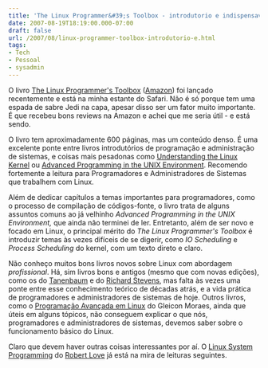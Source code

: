 ```yaml
---
title: 'The Linux Programmer&#39;s Toolbox - introdutorio e indispensavel'
date: 2007-08-19T18:19:00.000-07:00
draft: false
url: /2007/08/linux-programmer-toolbox-introdutorio-e.html
tags: 
- Tech
- Pessoal
- sysadmin
---
```


O livro [The Linux Programmer's Toolbox](http://www.librarything.com/work/2879011&book=19771749) ([Amazon](http://www.amazon.com/exec/obidos/ASIN/0132198576/ref=nosim/librarythin08-20)) foi lançado recentemente e está na minha estante do Safari. Não é só porque tem uma espada de sabre Jedi na capa, apesar disso ser um fator muito importante. É que recebeu bons reviews na Amazon e achei que me seria útil - e está sendo.  
  
O livro tem aproximadamente 600 páginas, mas um conteúdo denso. É uma excelente ponte entre livros introdutórios de programação e administração de sistemas, e coisas mais pesadonas como [Understanding the Linux Kernel](http://www.librarything.com/work/202144&book=19999178) ou [Advanced Programming in the UNIX Environment](http://www.librarything.com/work-info.php?book=19999145). Recomendo fortemente a leitura para Programadores e Administradores de Sistemas que trabalhem com Linux.  
  
Além de dedicar capítulos a temas importantes para programadores, como o processo de compilação de códigos-fonte, o livro trata de alguns assuntos comuns ao já velhinho _Advanced Programming in the UNIX Environment,_ que ainda não terminei de ler. Entretanto, além de ser novo e focado em Linux, o principal mérito do _The Linux Programmer's Toolbox_ é introduzir temas às vezes difíceis de se digerir, como _IO Scheduling_ e _Process Scheduling_ do kernel, com um texto direto e claro.  
  
Não conheço muitos bons livros novos sobre Linux com abordagem _profissional_. Há, sim livros bons e antigos (mesmo que com novas edições), como os do [Tanenbaum](http://www.librarything.com/author/tanenbaumandrews) e do [Richard Stevens](http://www.librarything.com/author/stevenswrichard), mas falta às vezes uma ponte entre esse conhecimento teórico de décadas atrás, e a vida prática de programadores e administradores de sistemas de hoje. Outros livros, como o [Programação Avançada em Linux](http://www.librarything.com/work-info/3513046&book=18594419) do Gleicon Moraes, ainda que úteis em alguns tópicos, não conseguem explicar o que nós, programadores e administradores de sistemas, devemos saber sobre o funcionamento básico do Linux.  
  
Claro que devem haver outras coisas interessantes por aí. O [Linux System Programming](http://www.amazon.com/Linux-System-Programming-Talking-Directly/dp/0596009585/) do [Robert Love](http://blog.rlove.org/) já está na mira de leituras seguintes.
